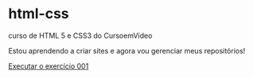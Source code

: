 # html-css
 curso de HTML 5 e CSS3 do CursoemVídeo

 Estou aprendendo a criar sites e agora vou gerenciar meus repositórios!

<a href="https://michelesandes.github.io/html-css/exercicios/ex001/index.html"> Executar o exercício 001</a>